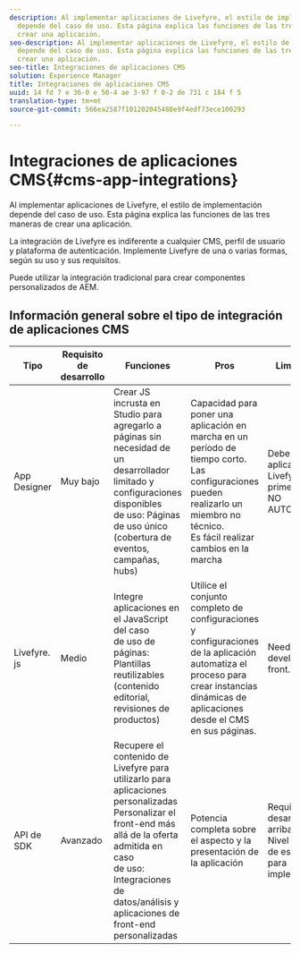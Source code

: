 ```yaml
---
description: Al implementar aplicaciones de Livefyre, el estilo de implementación
  depende del caso de uso. Esta página explica las funciones de las tres maneras de
  crear una aplicación.
seo-description: Al implementar aplicaciones de Livefyre, el estilo de implementación
  depende del caso de uso. Esta página explica las funciones de las tres maneras de
  crear una aplicación.
seo-title: Integraciones de aplicaciones CMS
solution: Experience Manager
title: Integraciones de aplicaciones CMS
uuid: 14 fd 7 e 36-0 e 50-4 ae 3-97 f 0-2 de 731 c 184 f 5
translation-type: tm+mt
source-git-commit: 566ea2587f101202045488e9f4edf73ece100293

---
```



# Integraciones de aplicaciones CMS{#cms-app-integrations}

Al implementar aplicaciones de Livefyre, el estilo de implementación depende del caso de uso. Esta página explica las funciones de las tres maneras de crear una aplicación.

La integración de Livefyre es indiferente a cualquier CMS, perfil de usuario y plataforma de autenticación. Implemente Livefyre de una o varias formas, según su uso y sus requisitos.

Puede utilizar la integración tradicional para crear componentes personalizados de AEM.

## Información general sobre el tipo de integración de aplicaciones CMS

| Tipo | Requisito de desarrollo | Funciones | Pros | Limitaciones |
|--- |--- |--- |--- |--- |
| App Designer | Muy bajo | Crear JS incrusta en Studio para agregarlo a páginas sin necesidad de un desarrollador <br>limitado y configuraciones disponibles </br>de uso: Páginas de uso único (cobertura de eventos, campañas, hubs) | Capacidad para poner una aplicación en marcha en un período de tiempo corto. <br>Las configuraciones pueden realizarlo un miembro no técnico. <br>Es fácil realizar cambios en la marcha | Debe crear una aplicación con Livefyre Studio primero <br>NO AUTOMATIZADO |
| Livefyre. js | Medio | Integre aplicaciones en el JavaScript del caso <br>de uso de páginas: Plantillas reutilizables (contenido editorial, revisiones de productos) | Utilice el conjunto completo de configuraciones y configuraciones <br>de la aplicación automatiza el proceso para crear instancias dinámicas de aplicaciones desde el CMS en sus páginas. | Need a developer up front. |
| API de SDK | Avanzado | Recupere el contenido de Livefyre para utilizarlo para aplicaciones personalizadas <br>Personalizar el front-end más allá de la oferta admitida en caso <br>de uso: Integraciones de datos/análisis y aplicaciones de front-end personalizadas | Potencia completa sobre el aspecto y la presentación de la aplicación | Requiere de desarrollo hacia arriba. <br>Nivel más alto de esfuerzo dev para implementar. |
